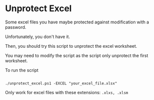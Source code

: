 # Unprotect Excel

Some excel files you have maybe protected against modification with a password.

Unfortunately, you don't have it.

Then, you should try this script to unprotect the excel worksheet.

You may need to modify the script as the script only unprotect the first worksheet.

To run the script

```

./unprotect_excel.ps1 -EXCEL "your_excel_file.xlsx"

```

Only work for excel files with these extensions: `.xlxs, .xlsm`